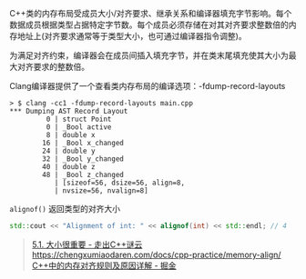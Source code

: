 C++类的内存布局受成员大小/对齐要求、继承关系和编译器填充字节影响。每个数据成员根据类型占据特定字节数。每个成员必须存储在对其对齐要求整数倍的内存地址上(对齐要求通常等于类型大小，也可通过编译器指令调整)。

为满足对齐约束，编译器会在成员间插入填充字节，并在类末尾填充使其大小为最大对齐要求的整数倍。


Clang编译器提供了一个查看类内存布局的编译选项：-fdump-record-layouts
```shell
> $ clang -cc1 -fdump-record-layouts main.cpp
*** Dumping AST Record Layout
         0 | struct Point
         0 | _Bool active
         8 | double x
        16 | _Bool x_changed
        24 | double y
        32 | _Bool y_changed
        40 | double z
        48 | _Bool z_changed
           | [sizeof=56, dsize=56, align=8,
           | nvsize=56, nvalign=8]
```

`alignof()` 返回类型的对齐大小
```cpp
std::cout << "Alignment of int: " << alignof(int) << std::endl; // 4
```


> [5.1. 大小很重要 - 走出C++谜云](https://xiaoweichen.github.io/Debunking-Cpp-Myths/51--chapter5-1.html)
> https://chengxumiaodaren.com/docs/cpp-practice/memory-align/
> [C++中的内存对齐规则及原因详解 - 掘金](https://juejin.cn/post/7514260735938969615)